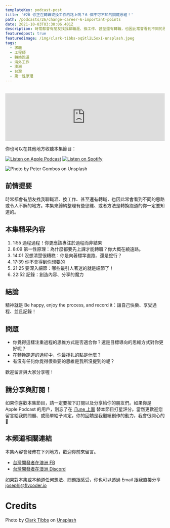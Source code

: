 ```yaml
---
templateKey: podcast-post
title: '#26 你正在轉職或換工作的路上嗎？6 個不可不知的關鍵思維！'
path: /podcasts/26/change-career-6-important-points
date: 2021-10-03T03:30:06.401Z
description: 時常都會有朋友找我聊職涯、換工作、甚至還有轉職，也因此常會看到不同的思路或令人不解的地方。本集來歸納整理有些思維、或者方法是轉換跑道的你一定要知道的。
featuredpost: true
featuredimage: /img/clark-tibbs-oqStl2L5oxI-unsplash.jpeg
tags:
  - 求職
  - 工程師
  - 轉換跑道
  - 海外工作
  - 澳洲
  - 台灣
  - 第一性原理
---
```

<br/>
<iframe src="https://www.listennotes.com/podcasts/flycoder-飛行開發者/26-你正在轉職或換工作的路上嗎6-個不可不知的關鍵思維-3RLYG1U5EQA/embed/" height="150px" width="100%" style="width: 1px; min-width: 100%;" frameborder="0" scrolling="no"></iframe>

你也可以在其他地方收聽本集節目：

[![Listen on Apple Podcast](/img/apple_badge.svg)](https://podcasts.apple.com/us/podcast/26-%E4%BD%A0%E6%AD%A3%E5%9C%A8%E8%BD%89%E8%81%B7%E6%88%96%E6%8F%9B%E5%B7%A5%E4%BD%9C%E7%9A%84%E8%B7%AF%E4%B8%8A%E5%97%8E-6-%E5%80%8B%E4%B8%8D%E5%8F%AF%E4%B8%8D%E7%9F%A5%E7%9A%84%E9%97%9C%E9%8D%B5%E6%80%9D%E7%B6%AD/id1479619488?i=1000537356012) [![Listen on Spotify](/img/spotify-badge-165x40.svg)](https://open.spotify.com/episode/5OQrErm0juoizsMwSmuM0p)

![Photo by Peter Gombos on Unsplash](/img/clark-tibbs-oqStl2L5oxI-unsplash.jpeg "封面照")

## 前情提要

時常都會有朋友找我聊職涯、換工作、甚至還有轉職，也因此常會看到不同的思路或令人不解的地方。本集來歸納整理有些思維、或者方法是轉換跑道的你一定要知道的。

## 本集精采內容

1. 1:55 過程過程！你更應該專注於過程而非結果
2. 8:09 第一性原理：為什麼都要先上課才能轉職？你大概在繞遠路。
3. 14:01 沒想清楚很糟糕：你是向著標竿直跑、還是蛇行？
4. 17:39 你不會得到你想要的
5. 21:25 要深入細節：哪些最引人著迷的就是細節了！
6. 22:52 記錄：創造內容、分享的魔力

## 結論

精神就是 Be happy, enjoy the process, and record it：讓自己快樂、享受過程、並且記錄！

## 問題

* 你覺得這樣注重過程的思維方式是否適合你？還是目標導向的思維方式對你更好呢？
* 在轉換跑道的過程中，你最掙扎的點是什麼？
* 有沒有任何你覺得很重要的思維是我所沒提到的呢？

歡迎留言與大家分享喔！

## 請分享與訂閱！

如果你喜歡本集節目，請一定要按下訂閱以及分享給你的朋友們。如果你是 Apple Podcast 的用戶，別忘了在 [iTune 上面](https://podcasts.apple.com/au/podcast/flycoder-%E9%A3%9B%E8%A1%8C%E9%96%8B%E7%99%BC%E8%80%85/id1479619488) 替本節目打星評分。當然更歡迎您留言給我問問題、或簡單給予肯定，你的回饋是我繼續創作的動力，我會很開心的 🙏

## 本頻道相關連結

本集內容會發佈在下列地方，歡迎你前來留言。

* [台灣開發者在澳洲 FB](https://www.facebook.com/groups/1093925090649556)
* [台灣開發者在澳洲 Discord](https://discord.gg/23KQEcE)

如果對本集或本頻道任何想法、問題跟感受，你也可以透過 Email 跟我直接分享 [josephj@flycoder.io](josephj@flycoder.io)

# Credits

Photo by [Clark Tibbs](https://unsplash.com/@clarktibbs?utm_source=unsplash&utm_medium=referral&utm_content=creditCopyText) on [Unsplash](https://unsplash.com/)
